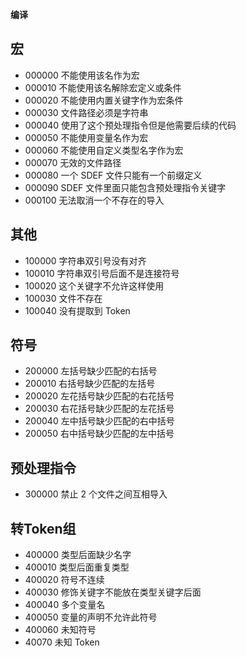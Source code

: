 **编译**

## 宏
- 000000
不能使用该名作为宏
- 000010
不能使用该名解除宏定义或条件
- 000020
不能使用内置关键字作为宏条件
- 000030
文件路径必须是字符串
- 000040
使用了这个预处理指令但是他需要后续的代码
- 000050
不能使用变量名作为宏
- 000060
不能使用自定义类型名字作为宏
- 000070
无效的文件路径
- 000080
一个 SDEF 文件只能有一个前缀定义
- 000090
SDEF 文件里面只能包含预处理指令关键字
- 000100
无法取消一个不存在的导入

## 其他
- 100000
字符串双引号没有对齐
- 100010
字符串双引号后面不是连接符号
- 100020
这个关键字不允许这样使用
- 100030
文件不存在
- 100040
没有提取到 Token

## 符号
- 200000
左括号缺少匹配的右括号
- 200010
右括号缺少匹配的左括号
- 200020
左花括号缺少匹配的右花括号
- 200030
右花括号缺少匹配的左花括号
- 200040
左中括号缺少匹配的右中括号
- 200050
右中括号缺少匹配的左中括号

## 预处理指令
- 300000
禁止 2 个文件之间互相导入

## 转Token组
- 400000
类型后面缺少名字
- 400010
类型后面重复类型
- 400020
符号不连续
- 400030
修饰关键字不能放在类型关键字后面
- 400040
多个变量名
- 400050
变量的声明不允许此符号
- 400060
未知符号
- 40070
未知 Token


